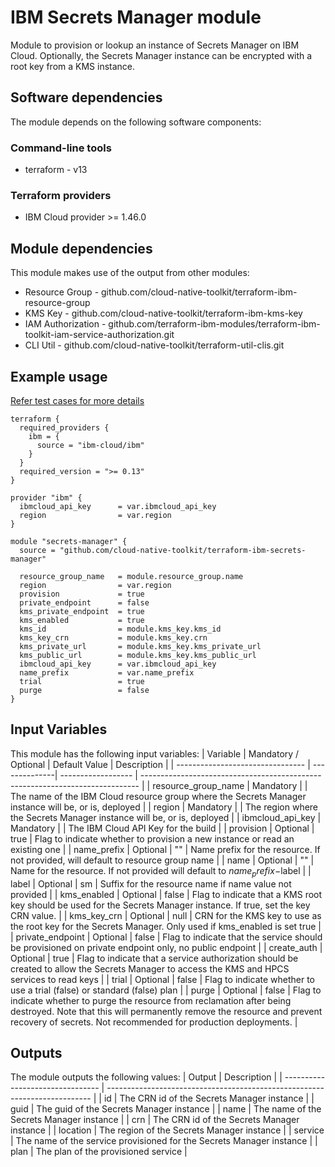 # IBM Secrets Manager module

Module to provision or lookup an instance of Secrets Manager on IBM Cloud. Optionally, the Secrets Manager instance can be encrypted with a root key from a KMS instance.

## Software dependencies

The module depends on the following software components:

### Command-line tools

- terraform - v13

### Terraform providers

- IBM Cloud provider >= 1.46.0

## Module dependencies

This module makes use of the output from other modules:

- Resource Group - github.com/cloud-native-toolkit/terraform-ibm-resource-group
- KMS Key - github.com/cloud-native-toolkit/terraform-ibm-kms-key
- IAM Authorization - github.com/terraform-ibm-modules/terraform-ibm-toolkit-iam-service-authorization.git
- CLI Util - github.com/cloud-native-toolkit/terraform-util-clis.git

## Example usage

[Refer test cases for more details](test/stages/stage2-secrets-manager.tf)

```hcl-terraform
terraform {
  required_providers {
    ibm = {
      source = "ibm-cloud/ibm"
    }
  }
  required_version = ">= 0.13"
}

provider "ibm" {
  ibmcloud_api_key      = var.ibmcloud_api_key
  region                = var.region
}

module "secrets-manager" {
  source = "github.com/cloud-native-toolkit/terraform-ibm-secrets-manager"

  resource_group_name   = module.resource_group.name
  region                = var.region
  provision             = true
  private_endpoint      = false
  kms_private_endpoint  = true
  kms_enabled           = true
  kms_id                = module.kms_key.kms_id
  kms_key_crn           = module.kms_key.crn
  kms_private_url       = module.kms_key.kms_private_url
  kms_public_url        = module.kms_key.kms_public_url
  ibmcloud_api_key      = var.ibmcloud_api_key
  name_prefix           = var.name_prefix
  trial                 = true
  purge                 = false
}
```

## Input Variables

This module has the following input variables:
| Variable | Mandatory / Optional | Default Value | Description |
| -------------------------------- | --------------| ------------------ | ----------------------------------------------------------------------------- |
| resource_group_name | Mandatory | | The name of the IBM Cloud resource group where the Secrets Manager instance will be, or is, deployed |
| region | Mandatory | | The region where the Secrets Manager instance will be, or is, deployed |
| ibmcloud_api_key | Mandatory | | The IBM Cloud API Key for the build |
| provision | Optional | true | Flag to indicate whether to provision a new instance or read an existing one |
| name_prefix | Optional | "" | Name prefix for the resource. If not provided, will default to resource group name |
| name | Optional | "" | Name for the resource. If not provided will default to $name_prefix-$label |
| label | Optional | sm | Suffix for the resource name if name value not provided |
| kms_enabled | Optional | false | Flag to indicate that a KMS root key should be used for the Secrets Manager instance. If true, set the key CRN value. |
| kms_key_crn | Optional | null | CRN for the KMS key to use as the root key for the Secrets Manager. Only used if kms_enabled is set true |
| private_endpoint | Optional | false | Flag to indicate that the service should be provisioned on private endpoint only, no public endpoint |
| create_auth | Optional | true | Flag to indicate that a service authorization should be created to allow the Secrets Manager to access the KMS and HPCS services to read keys |
| trial | Optional | false | Flag to indicate whether to use a trial (false) or standard (false) plan |
| purge | Optional | false | Flag to indicate whether to purge the resource from reclamation after being destroyed. Note that this will permanently remove the resource and prevent recovery of secrets. Not recommended for production deployments. |

## Outputs


The module outputs the following values:
| Output | Description |
| -------------------------------- | -------------------------------------------------------------------------- |
| id | The CRN id of the Secrets Manager instance |
| guid | The guid of the Secrets Manager instance |
| name | The name of the Secrets Manager instance |
| crn | The CRN id of the Secrets Manager instance |
| location | The region of the Secrets Manager instance |
| service | The name of the service provisioned for the Secrets Manager instance |
| plan | The plan of the provisioned service |

